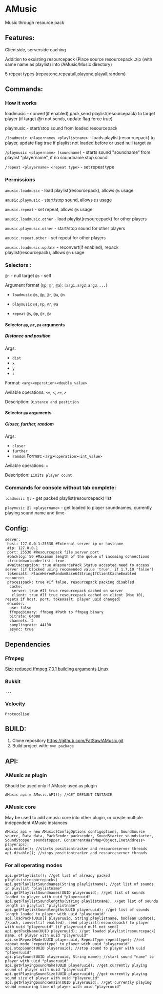 # AMusic
Music through resource pack
## Features:
Clientside, serverside caching

Addition to exsisting resourcepack (Place source resourcepack .zip (with same name as playlist) into /AMusic/Music directory)

5 repeat types (repeatone,repeatall,playone,playall,random)

## Commands:

### How it works
loadmusic - convert(if enabled),pack,send playlist(resourcepack) to target player (if target @n not sends, update flag force true)

playmusic - start/stop sound from loaded resourcepack


`/loadmusic <playername> <playlistname>` - loads playlist(resourcepack) to player, update flag true if playlist not loaded before or used null target `@n`

`/playmusic <playername> [soundname]` - starts sound "soundname" from playlist "playername", if no soundname stop sound

`/repeat <playername> <repeat type>` - set repeat type

### Permissions
`amusic.loadmusic` - load playlist(resourcepack), allows `@s` usage

`amusic.playmusic` - start/stop sound, allows `@s` usage

`amusic.repeat` - set repeat, allows `@s` usage

`amusic.loadmusic.other` - load playlist(resourcepack) for other players

`amusic.playmusic.other` - start/stop sound for other players

`amusic.repeat.other` - set repeat for other players

`amusic.loadmusic.update` - reconvert(if enabled), repack playlist(resourcepack), allows `@n` usage

### Selectors <playername>:
`@n` - null target
`@s` - self

Argument format (`@p`, `@r`, `@a`): `[arg1,arg2,arg3,...]`

- `loadmusic` `@s`, `@p`, `@r`, `@a`, `@n`

- `playmusic` `@s`, `@p`, `@r`, `@a`

- `repeat` `@s`, `@p`, `@r`, `@a`

#### Selector `@p`, `@r`, `@a` arguments
##### Distance and position
Args:
- `dist`
- `x`
- `y`
- `z`

Format: `<arg><operation><double_value>`

Avilable operations: `<=`, `<`, `>=`, `>`

Description: `Distance and postition`

#### Selector `@a` arguments
##### Closer, further, random
Args:
- `closer`
- `further`
- `random`
Format: `<arg><operation><int_value>`

Avilable operations: `=`

Description: `Limits player count`

### Commands for console without tab complete:
`loadmusic @l` - get packed playlist(resourcepack) list

`playmusic @l <playername>` - get loaded to player soundnames, currently playing sound name and time

## Config:

```
server:
 host: 127.0.0.1:25530 #External server ip or hostname
 #ip: 127.0.0.1
 port: 25530 #Resourcepack file server port
 #backlog: 50 #Maximum length of the queue of incoming connections
 strictdownloaderlist: true
 #waitacception: true #ResourcePack Status accepted need to access server (if blocked using recomended value 'true', if 1.7.10 'false')
 tokensalt: PlaceHereARandomBase64StringIfClientCacheEnabled
resource:
 processpack: true #If false, resourcepack packing disabled
  cache:
   server: true #If true resourcepack cached on server
   client: true #If true resourcepack cached on client (Max 10), resets if host, port, tokensalt, player uuid changed)
 encoder:
  use: false
  ffmpegbinary: ffmpeg #Path to ffmpeg binary
  bitrate: 64000
  channels: 2
  samplingrate: 44100
  async: true
```
## Dependencies

### Ffmpeg
[Size reduced ffmpeg 7.0.1 building arguments Linux](/FFMPEG_BUILD.md)

### Bukkit
`...`
### Velocity
`Protocolise`

## BUILD:

1) Clone repository https://github.com/FatSaw/AMusic.git
2) Build project with: `mvn package`

## API:

### AMusic as plugin
Should be used only if AMusic used as plugin
```
AMusic api = AMusic.API(); //GET DEFAULT INSTANCE
```
### AMusic core
May be used to add amusic core into other plugin, or create multiple independent AMusic instances
```
AMusic api = new AMusic(ConfigOptions configoptions, SoundSource source, Data data, PackSender packsender, SoundStarter soundstarter, SoundStopper soundstopper, ConcurrentHashMap<Object,InetAddress> playerips);
api.enable(); //starts positiontracker and resourceserver threads
api.disable(); //stops positiontracker and resourceserver threads
```
### For all operating modes
```
api.getPlaylists(); //get list of already packed playlists(resourcepacks)
api.getPlaylistSoundnames(String playlistname); //get list of sounds in playlist "playlistname"
api.getPlaylistSoundnames(UUID playeruuid); //get list of sounds loaded to player with uuid "playeruuid"
api.getPlaylistSoundlengths(String playlistname); //get list of sounds length in playlist "playlistname"
api.getPlaylistSoundlengths(UUID playeruuid); //get list of sounds length loaded to player with uuid "playeruuid"
api.loadPack(UUID[] playeruuid, String playlistname, boolean update); //pack, convert(if enabled), send playlist(resourcepack) to player with uuid "playeruuid" (if playeruuid null not send)
api.getPackName(UUID playeruuid); //get loaded playlist(resourcepack) name, of player with uuid "playeruuid" 
api.setRepeatMode(UUID playeruuid, RepeatType repeattype); //set repeat mode "repeattype" to player with uuid "playeruuid"
api.stopSound(UUID playeruuid); //stop sound to player with uuid "playeruuid"
api.playSound(UUID playeruuid, String name); //start sound "name" to player with uuid "playeruuid"
api.getPlayingSoundName(UUID playeruuid); //get currently playing sound of player with uuid "playeruuid"
api.getPlayingSoundSize(UUID playeruuid); //get currently playing sound size of player with uuid "playeruuid"
api.getPlayingSoundRemain(UUID playeruuid); //get currently playing sound remaining time of player with uuid "playeruuid"
```
